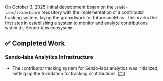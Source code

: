 On October 3, 2025, initial development began on the `Sendo-labs/leaderboard` repository with the implementation of a contributor tracking system, laying the groundwork for future analytics. This marks the first step in establishing a system to monitor and analyze contributions within the Sendo-labs ecosystem.

## ✅ Completed Work
### Sendo-labs Analytics Infrastructure
- The contributor tracking system for Sendo-labs analytics was initialized, setting up the foundation for tracking contributions. ([#1](https://github.com/Sendo-labs/leaderboard/pull/1))